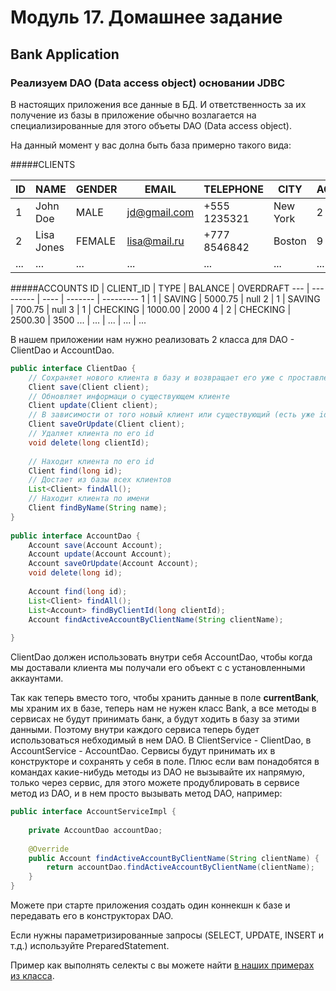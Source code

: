 # Модуль 17. Домашнее задание

## Bank Application

### Реализуем DAO (Data access object) основании JDBC

В настоящих приложения все данные в БД. И ответственность за их получение из базы в приложение обычно возлагается на специализированные для этого объеты DAO (Data access object).
 
На данный момент у вас долна быть база примерно такого вида:

#####CLIENTS

 ID  | NAME | GENDER | EMAIL | TELEPHONE | CITY | ACTIVE_ACCOUNT_ID
 --- | ---- | ------ | ----- | --------- | ---- | -----------------
 1 | John Doe | MALE | jd@gmail.com | +555 1235321 | New York | 2
 2 | Lisa Jones | FEMALE | lisa@mail.ru | +777 8546842 | Boston | 9
 ... | ... | ... | ... | ... | ... | ...

#####ACCOUNTS
 ID  | CLIENT_ID | TYPE | BALANCE | OVERDRAFT
 --- | --------- | ---- | ------- | ---------
 1 | 1 | SAVING | 5000.75 | null
 2 | 1 | SAVING | 700.75 | null
 3 | 1 | CHECKING | 1000.00 | 2000
 4 | 2 | CHECKING | 2500.30 | 3500
 ... | ... | ... | ... | ...

В нашем приложении нам нужно реализовать 2 класса для DAO - ClientDao и AccountDao.

```java
public interface ClientDao {
    // Сохраняет нового клиента в базу и возвращает его уже с проставленым id
    Client save(Client client);
    // Обновляет информаци о существующем клиенте
    Client update(Client client);
    // В зависимости от того новый клиент или существующий (есть уже id или еще нет) сохраняет его или обновляет его информацию
    Client saveOrUpdate(Client client);
    // Удаляет клиента по его id
    void delete(long clientId);
    
    // Находит клиента по его id
    Client find(long id);
    // Достает из базы всех клиентов
    List<Client> findAll();
    // Находит клиента по имени
    Client findByName(String name);
}
    
public interface AccountDao {
    Account save(Account Account);
    Account update(Account Account);
    Account saveOrUpdate(Account Account);
    void delete(long id);
    
    Account find(long id);
    List<Client> findAll();
    List<Account> findByClientId(long clientId);
    Account findActiveAccountByClientName(String clientName);
    
}
```

ClientDao должен использовать внутри себя AccountDao, чтобы когда мы доставали клиента мы получали его объект с с установленными аккаунтами.

Так как теперь вместо того, чтобы хранить данные в поле **currentBank**, мы храним их в базе, теперь нам не нужен класс Bank, а все методы в сервисах не будут принимать банк, а будут ходить в базу за этими данными. 
Поэтому внутри каждого сервиса теперь будет использоваться небходимый в нем DAO. В ClientService - ClientDao, в AccountService - AccountDao.
Сервисы будут принимать их в конструкторе и сохранять у себя в поле.
Плюс если вам понадобятся в командах какие-нибудь методы из DAO не вызывайте их напрямую, только через сервис, для этого можете продублировать в сервисе метод из DAO, и в нем просто вызывать метод DAO, например:

```java
public interface AccountServiceImpl {
    
    private AccountDao accountDao;
    
    @Override
    public Account findActiveAccountByClientName(String clientName) {
        return accountDao.findActiveAccountByClientName(clientName);
    }
}
```

Можете при старте приложения создать один коннекшн к базе и передавать его в конструкторах DAO.

Если нужны параметризированные запросы (SELECT, UPDATE, INSERT и т.д.) используйте PreparedStatement.

Пример как выполнять селекты с вы можете найти [в наших примерах из класса](https://github.com/spalah-java/java-language-basics/blob/master/src/ua/spalah/jdbc/JdbcMain.java#L31).